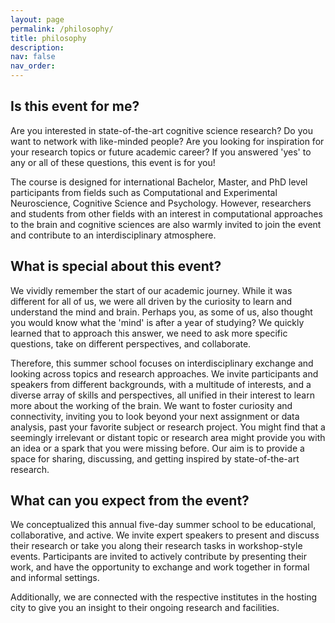 ```yaml
---
layout: page
permalink: /philosophy/
title: philosophy
description: 
nav: false
nav_order: 
---
```


## Is this event for me?

Are you interested in state-of-the-art cognitive science research? Do you want to network with like-minded people? Are you looking for inspiration for your research topics or future academic career? If you answered 'yes' to any or all of these questions, this event is for you!

The course is designed for international Bachelor, Master, and PhD level participants from fields such as Computational and Experimental Neuroscience, Cognitive Science and Psychology. However, researchers and students from other fields with an interest in computational approaches to the brain and cognitive sciences are also warmly invited to join the event and contribute to an interdisciplinary atmosphere.

## What is special about this event?

We vividly remember the start of our academic journey. While it was different for all of us, we were all driven by the curiosity to learn and understand the mind and brain. Perhaps you, as some of us, also thought you would know what the 'mind' is after a year of studying? We quickly learned that to approach this answer, we need to ask more specific questions, take on different perspectives, and collaborate.

Therefore, this summer school focuses on interdisciplinary exchange and looking across topics and research approaches. We invite participants and speakers from different backgrounds, with a multitude of interests, and a diverse array of skills and perspectives, all unified in their interest to learn more about the working of the brain. We want to foster curiosity and connectivity, inviting you to look beyond your next assignment or data analysis, past your favorite subject or research project. You might find that a seemingly irrelevant or distant topic or research area might provide you with an idea or a spark that you were missing before. Our aim is to provide a space for sharing, discussing, and getting inspired by state-of-the-art research.

## What can you expect from the event?

We conceptualized this annual five-day summer school to be educational, collaborative, and active. We invite expert speakers to present and discuss their research or take you along their research tasks in workshop-style events. Participants are invited to actively contribute by presenting their work, and have the opportunity to exchange and work together in formal and informal settings.

Additionally, we are connected with the respective institutes in the hosting city to give you an insight to their ongoing research and facilities.
